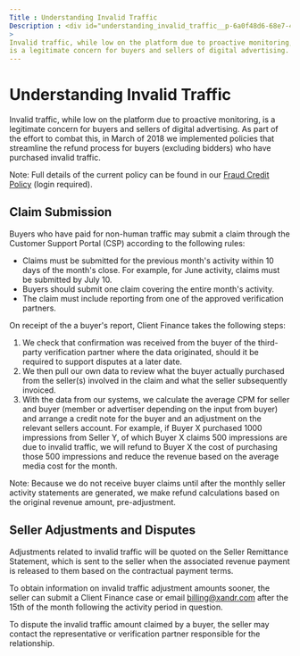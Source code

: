 ```yaml
---
Title : Understanding Invalid Traffic
Description : <div id="understanding_invalid_traffic__p-6a0f48d6-68e7-4a60-94fb-e1fa5d3b7ad0"
>
Invalid traffic, while low on the platform due to proactive monitoring,
is a legitimate concern for buyers and sellers of digital advertising.
---
```



# Understanding Invalid Traffic





<div id="understanding_invalid_traffic__p-6a0f48d6-68e7-4a60-94fb-e1fa5d3b7ad0"
>

Invalid traffic, while low on the platform due to proactive monitoring,
is a legitimate concern for buyers and sellers of digital advertising.
As part of the effort to combat this, in March of 2018 we implemented
policies that streamline the refund process for buyers (excluding
bidders) who have purchased invalid traffic.



Note: Full details of the current
policy can be found in our
<a href="https://wiki.xandr.com/display/policies/Fraud+Credit+Policy"
class="xref" target="_blank">Fraud Credit Policy</a> (login required).







<div id="understanding_invalid_traffic__section-d9d4e6a2-b466-4d35-a5f4-25634d8ce085"
>

## Claim Submission

Buyers who have paid for non-human traffic may submit a claim through
the Customer Support Portal (CSP) according to the following rules:

- Claims must be submitted for the previous month's activity within 10
  days of the month's close. For example, for June activity, claims must
  be submitted by July 10.
- Buyers should submit one claim covering the entire month's activity.
- The claim must include reporting from one of the approved verification
  partners.

On receipt of the a buyer's report, Client Finance takes the following
steps:

1.  We check that confirmation was received from the buyer of the
    third-party verification partner where the data originated, should
    it be required to support disputes at a later date.
2.  We then pull our own data to review what the buyer actually
    purchased from the seller(s) involved in the claim and what the
    seller subsequently invoiced.
3.  With the data from our systems, we calculate the average CPM for
    seller and buyer (member or advertiser depending on the input from
    buyer) and arrange a credit note for the buyer and an adjustment on
    the relevant sellers account. For example, if Buyer X purchased 1000
    impressions from Seller Y, of which Buyer X claims 500 impressions
    are due to invalid traffic, we will refund to Buyer X the cost of
    purchasing those 500 impressions and reduce the revenue based on the
    average media cost for the month.

<div id="understanding_invalid_traffic__p-db141501-a038-4ba0-85b2-0c8e0e409e83"
>



Note: Because we do not receive buyer
claims until after the monthly seller activity statements are generated,
we make refund calculations based on the original revenue amount,
pre-adjustment.







<div id="understanding_invalid_traffic__section-81e2d0a9-a7af-4a4d-b62a-e3166079561b"
>

## Seller Adjustments and Disputes

Adjustments related to invalid traffic will be quoted on the Seller
Remittance Statement, which is sent to the seller when the associated
revenue payment is released to them based on the contractual payment
terms.

To obtain information on invalid traffic adjustment amounts sooner, the
seller can submit a Client Finance case or email
<a href="mailto:billing@xandr.com" class="xref"
target="_blank">billing@xandr.com</a> after the 15th of the month
following the activity period in question.

To dispute the invalid traffic amount claimed by a buyer, the seller may
contact the representative or verification partner responsible for the
relationship.






